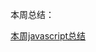 本周总结： 

<a href="http://note.youdao.com/noteshare?id=cd88f4b02135050d86678c8fb5a0f4ab&sub=6A73CD39EF6A4D269DE1767C90200A22" title="本周总结">本周javascript总结</a>
